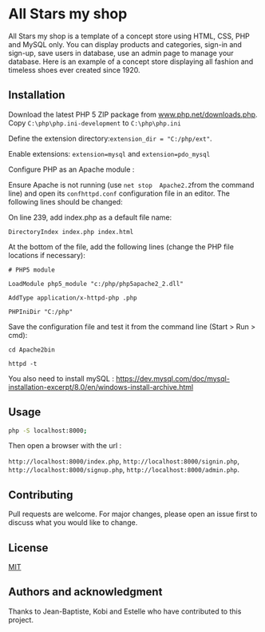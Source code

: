 # All Stars my shop

All Stars my shop is a template of a concept store using HTML, CSS, PHP and MySQL only. You can display products and categories, sign-in and sign-up, save users in database, use an admin page to manage your database. Here is an example of a concept store displaying all fashion and timeless shoes ever created since 1920. 

## Installation

Download the latest PHP 5 ZIP package from www.php.net/downloads.php.
Copy ```C:\php\php.ini-development``` to ```C:\php\php.ini```

Define the extension directory:```extension_dir = "C:/php/ext"```. 

Enable extensions: 
```extension=mysql``` and ```extension=pdo_mysql```

Configure PHP as an Apache module : 

Ensure Apache is not running (use ```net stop  Apache2.2```from the command line) and open its ```confhttpd.conf``` configuration file in an editor. The following lines should be changed:

On line 239, add index.php as a default file name:

```DirectoryIndex index.php index.html```

At the bottom of the file, add the following lines (change the PHP file locations if necessary):

```# PHP5 module```

```LoadModule php5_module "c:/php/php5apache2_2.dll"```

```AddType application/x-httpd-php .php```

```PHPIniDir "C:/php"```

Save the configuration file and test it from the command line (Start > Run > cmd):

```cd Apache2bin```

```httpd -t```

You also need to install mySQL : https://dev.mysql.com/doc/mysql-installation-excerpt/8.0/en/windows-install-archive.html
## Usage

```bash
php -S localhost:8000;
```
Then open a browser with the url :

```http://localhost:8000/index.php```, ```http://localhost:8000/signin.php```, ```http://localhost:8000/signup.php```, ```http://localhost:8000/admin.php```. 

## Contributing
Pull requests are welcome. For major changes, please open an issue first to discuss what you would like to change.

## License
[MIT](https://choosealicense.com/licenses/mit/)

## Authors and acknowledgment
Thanks to Jean-Baptiste, Kobi and Estelle who have contributed to this project. 
